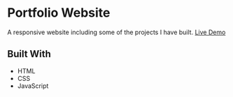 # Portfolio Website

A responsive website including some of the projects I have built. [Live Demo](https://msun0320.github.io/portfolio-website)

## Built With

* HTML
* CSS
* JavaScript